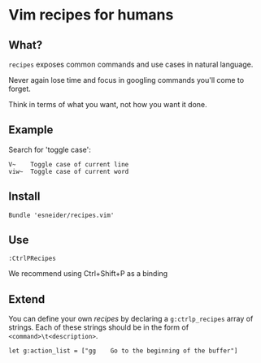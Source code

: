 # Vim recipes for humans

## What?

`recipes` exposes common commands and use cases in natural
language.

Never again lose time and focus in googling commands you'll
come to forget.

Think in terms of what you want, not how you want it done.


## Example

Search for 'toggle case':

```
V~    Toggle case of current line
viw~  Toggle case of current word
```


## Install

```vim
Bundle 'esneider/recipes.vim'
```


## Use

```vim
:CtrlPRecipes
```

We recommend using Ctrl+Shift+P as a binding


## Extend

You can define your own _recipes_ by declaring a `g:ctrlp_recipes` array of strings. Each of these strings should be in the form of `<command>\t<description>`.

    let g:action_list = ["gg	Go to the beginning of the buffer"]
